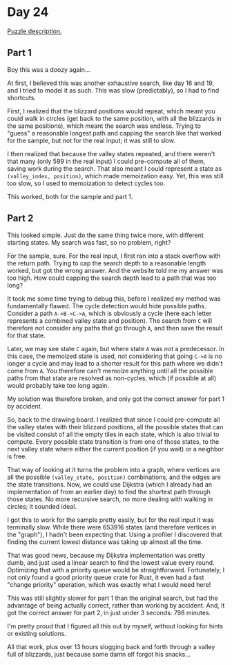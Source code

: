 # Day 24

[Puzzle description.](https://adventofcode.com/2022/day/24)

## Part 1

Boy this was a doozy again...

At first, I believed this was another exhaustive search, like day 16 and 19, and I tried to model it
as such. This was slow (predictably), so I had to find shortcuts.

First, I realized that the blizzard positions would repeat, which meant you could walk in circles
(get back to the same position, with all the blizzards in the same positions), which meant the
search was endless. Trying to "guess" a reasonable longest path and capping the search like that
worked for the sample, but not for the real input; it was still to slow.

I then realized that because the valley states repeated, and there weren't that many (only 599 in
the real input) I could pre-compute all of them, saving work during the search. That also meant I
could represent a state as `(valley_index, position)`, which made memoization easy. Yet, this was
still too slow, so I used to memoization to detect cycles too.

This worked, both for the sample and part 1.

## Part 2

This looked simple. Just do the same thing twice more, with different starting states. My search was
fast, so no problem, right?

For the sample, sure. For the real input, I first ran into a stack overflow with the return path.
Trying to cap the search depth to a reasonable length worked, but got the wrong answer. And the
website told me my answer was too high. How could capping the search depth lead to a path that was
too long?

It took me some time trying to debug this, before I realized my method was fundamentally flawed.
The cycle detection would hide possible paths. Consider a path `A->B->C->A`, which is obviously
a cycle (here each letter represents a combined valley state and position). The search from `C` will
therefore not consider any paths that go through `A`, and then save the result for that state.

Later, we may see state `C` again, but where state `A` was *not* a predecessor. In this case, the
memoized state is used, not considering that going `C->A` is no longer a cycle and may lead to a
shorter result for this path where we didn't come from `A`. You therefore can't memoize anything
until all the possible paths from that state are resolved as non-cycles, which (if possible at all)
would probably take too long again.

My solution was therefore broken, and only got the correct answer for part 1 by accident.

So, back to the drawing board. I realized that since I could pre-compute all the valley states with
their blizzard positions, all the possible states that can be visited consist of all the empty tiles
in each state, which is also trivial to compute. Every possible state transition is from one of
those states, to the next valley state where either the current position (if you wait) or a neighbor
is free.

That way of looking at it turns the problem into a graph, where vertices are all the possible
`(valley_state, position)` combinations, and the edges are the state transitions. Now, we could use
Dijkstra (which I already had an implementation of from an earlier day) to find the shortest path
through those states. No more recursive search, no more dealing with walking in circles; it sounded
ideal.

I got this to work for the sample pretty easily, but for the real input it was terminally slow.
While there were 653916 states (and therefore vertices in the "graph"), I hadn't been expecting
that. Using a profiler I discovered that finding the current lowest distance was taking up almost
all the time.

That was good news, because my Dijkstra implementation was pretty dumb, and just used a linear
search to find the lowest value every round. Optimizing that with a priority queue would be
straightforward. Fortunately, I not only found a good priority queue crate for Rust, it even had
a fast "change priority" operation, which was exactly what I would need here!

This was still slightly slower for part 1 than the original search, but had the advantage of being
actually correct, rather than working by accident. And, it got the correct answer for part 2, in
just under 3 seconds: 798 minutes.

I'm pretty proud that I figured all this out by myself, without looking for hints or existing
solutions.

All that work, plus over 13 hours slogging back and forth through a valley full of blizzards, just
because some damn elf forgot his snacks...
